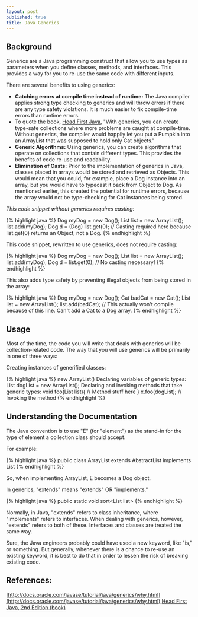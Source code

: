 ```yaml
---
layout: post
published: true
title: Java Generics
---
```

## Background

Generics are a Java programming construct that allow you to use types as parameters when you define classes, methods, and interfaces. This provides a way for you to re-use the same code with different inputs.

There are several benefits to using generics:

* **Catching errors at compile time instead of runtime:** The Java compiler applies strong type checking to generics and will throw errors if there are any type safety violations. It is much easier to fix compile-time errors than runtime errors.
* To quote the book, [Head First Java](http://www.amazon.com/Head-First-Java-2nd-Edition/dp/0596009208), "With generics, you can create type-safe collections where more problems are caught at compile-time. Without generics, the compiler would happily let you put a Pumpkin into an ArrayList that was supposed to hold only Cat objects."
* **Generic Algorithms:** Using generics, you can create algorithms that operate on collections that contain different types. This provides the benefits of code re-use and readability.
* **Elimination of Casts:** Prior to the implementation of generics in Java, classes placed in arrays would be stored and retrieved as Objects. This would mean that you could, for example, place a Dog instance into an array, but you would have to typecast it back from Object to Dog. As mentioned earlier, this created the potential for runtime errors, because the array would not be type-checking for Cat instances being stored.

_This code snippet without generics requires casting:_

{% highlight java %}
Dog myDog = new Dog();
List list = new ArrayList();
list.add(myDog);
Dog d = (Dog) list.get(0); // Casting required here because list.get(0) returns an Object, not a Dog.
{% endhighlight %}

This code snippet, rewritten to use generics, does not require casting:

{% highlight java %}
Dog myDog = new Dog();
List list = new ArrayList<Dog>();
list.add(myDog);
Dog d = list.get(0); // No casting necessary!
{% endhighlight %}

This also adds type safety by preventing illegal objects from being stored in the array:

{% highlight java %}
Dog myDog = new Dog();
Cat badCat = new Cat();
List list = new ArrayList<Dog>();
list.add(badCat); // This actually won't compile because of this line. Can't add a Cat to a Dog array.
{% endhighlight %}

## Usage

Most of the time, the code you will write that deals with generics will be collection-related code. The way that you will use generics will be primarily in one of three ways:

Creating instances of generified classes:

{% highlight java %}
new ArrayList<Dog>()
 Declaring variables of generic types:
List<Dog> dogList = new ArrayList<Dog>();
 Declaring and invoking methods that take generic types:
void foo(List<Dog> list){
    // Method stuff here
}
x.foo(dogList); // Invoking the method
{% endhighlight %}

## Understanding the Documentation

The Java convention is to use "E" (for "element") as the stand-in for the type of element a collection class should accept.

For example:

{% highlight java %}
public class ArrayList<E> extends AbstractList<E> implements List<E>
{% endhighlight %}

So, when implementing ArrayList<Dog>, E becomes a Dog object.

In generics, "extends" means "extends" OR "implements."

{% highlight java %}
public static <T extends Comparable> void sort<List<T> list>
{% endhighlight %}

Normally, in Java, "extends" refers to class inheritance, where "implements" refers to interfaces. When dealing with generics, however, "extends" refers to both of these. Interfaces and classes are treated the same way.

Sure, the Java engineers probably could have used a new keyword, like "is," or something. But generally, whenever there is a chance to re-use an existing keyword, it is best to do that in order to lessen the risk of breaking existing code.

## References:

[http://docs.oracle.com/javase/tutorial/java/generics/why.html](http://docs.oracle.com/javase/tutorial/java/generics/why.html)
[Head First Java, 2nd Edition (book)](http://www.amazon.com/Head-First-Java-2nd-Edition/dp/0596009208)
